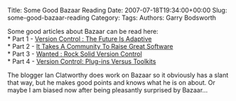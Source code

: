 Title: Some Good Bazaar Reading
Date: 2007-07-18T19:34:00+00:00
Slug: some-good-bazaar-reading
Category: 
Tags: 
Authors: Garry Bodsworth

Some good articles about Bazaar can be read here:<br />* Part 1 - <a href="http://ianclatworthy.wordpress.com/2007/06/21/version-control-the-future-is-adaptive/">Version Control : The Future Is Adaptive</a><br />* Part 2 - <a href="http://ianclatworthy.wordpress.com/2007/07/02/it-takes-a-community-to-raise-great-software/">It Takes A Community To Raise Great Software</a><br />* Part 3 - <a href="http://ianclatworthy.wordpress.com/2007/07/11/wanted-rock-solid-version-control/">Wanted : Rock Solid Version Control</a><br />* Part 4 - <a href="http://ianclatworthy.wordpress.com/2007/07/18/version-control-plug-ins-vs-toolkits/">Version Control: Plug-ins Versus Toolkits</a>

The blogger Ian Clatworthy does work on Bazaar so it obviously has a slant that way, but he makes good points and knows what he is on about.  Or maybe I am biased now after being pleasantly surprised by Bazaar...
